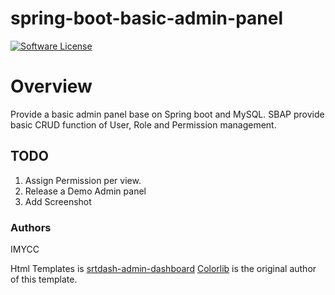 # spring-boot-basic-admin-panel
[![Software License](https://img.shields.io/badge/license-MIT-brightgreen.svg?style=flat-square)](LICENSE.md)

# Overview
Provide a basic admin panel base on Spring boot and MySQL.
SBAP provide basic CRUD function of User, Role and Permission management.

## TODO
1. Assign Permission per view.
2. Release a Demo Admin panel
3. Add Screenshot

### Authors
IMYCC

Html Templates is [srtdash-admin-dashboard](https://github.com/puikinsh/srtdash-admin-dashboard)
[Colorlib](https://colorlib.com) is the original author of this template.
